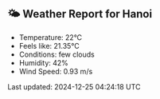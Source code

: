 <!-- WEATHER-START -->
## 🌤 Weather Report for Hanoi

- Temperature: 22°C
- Feels like: 21.35°C
- Conditions: few clouds
- Humidity: 42%
- Wind Speed: 0.93 m/s

Last updated: 2024-12-25 04:24:18 UTC
<!-- WEATHER-END -->
